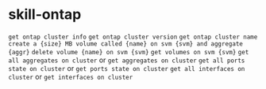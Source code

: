 # skill-ontap

`get ontap cluster info`
`get ontap cluster version`
`get ontap cluster name`
`create a {size} MB volume called {name} on svm {svm} and aggregate {aggr}`
`delete volume {name} on svm {svm}`
`get volumes on svm {svm}`
`get all aggregates on cluster` or `get aggregates on cluster`
`get all ports state on cluster` or `get ports state on cluster`
`get all interfaces on cluster` or `get interfaces on cluster`
